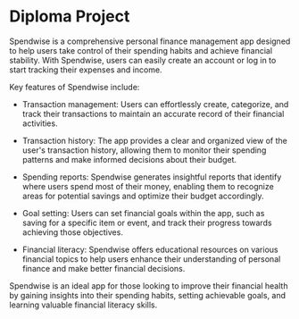 # Diploma Project

Spendwise is a comprehensive personal finance management app designed to help users take control of their spending habits and achieve financial stability. With Spendwise, users can easily create an account or log in to start tracking their expenses and income.

Key features of Spendwise include:

* Transaction management: Users can effortlessly create, categorize, and track their transactions to maintain an accurate record of their financial activities.

* Transaction history: The app provides a clear and organized view of the user's transaction history, allowing them to monitor their spending patterns and make informed decisions about their budget.

* Spending reports: Spendwise generates insightful reports that identify where users spend most of their money, enabling them to recognize areas for potential savings and optimize their budget accordingly.

* Goal setting: Users can set financial goals within the app, such as saving for a specific item or event, and track their progress towards achieving those objectives.

* Financial literacy: Spendwise offers educational resources on various financial topics to help users enhance their understanding of personal finance and make better financial decisions.

Spendwise is an ideal app for those looking to improve their financial health by gaining insights into their spending habits, setting achievable goals, and learning valuable financial literacy skills.
